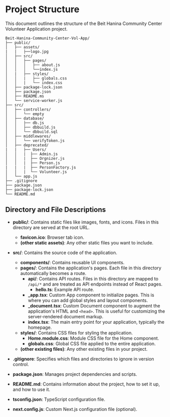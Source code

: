 # Project Structure

This document outlines the structure of the Beit Hanina Community Center Volunteer Application project.

```
Beit-Hanina-Community-Center-Vol-App/
├── public/
│   ├── assets/
|   |   ├──logo.jpg
│   ├── src/
│   │   ├── pages/
│   │   │   ├── about.js
│   │   │   └──index.js
│   |   ├── styles/
│   │   |   ├── globals.css
│   │   |   └── index.css
│   ├── package-lock.json
│   ├── package.json
│   ├── README.ms
│   └── service-worker.js
├── src/
│   ├── controllers/
│   │   └── empty
│   ├── database/
│   │   ├── db.js
│   │   ├── dbbuild.js
│   │   └── dbbuild.sql
│   ├── middlewares/
│   │   └── verifyToken.js
│   ├── deprecated/
|   |   ├── Users/
│   │   |  ├── Admin.js
│   │   |  ├── Orgnizer.js
│   │   |  ├── Person.js
|   |   |  ├── PersonFactory.js
│   │   |  └── Volunteer.js
│   └── app.js
├── .gitignore
├── package.json
├── package-lock.json
└── README.md
```

## Directory and File Descriptions

- **public/**: Contains static files like images, fonts, and icons. Files in this directory are served at the root URL.
  - **favicon.ico**: Browser tab icon.
  - **(other static assets)**: Any other static files you want to include.

- **src/**: Contains the source code of the application.
  - **components/**: Contains reusable UI components.
  - **pages/**: Contains the application's pages. Each file in this directory automatically becomes a route.
    - **api/**: Contains API routes. Files in this directory are mapped to `/api/*` and are treated as API endpoints instead of React pages.
      - **hello.ts**: Example API route.
    - **_app.tsx**: Custom App component to initialize pages. This is where you can add global styles and layout components.
    - **_document.tsx**: Custom Document component to augment the application's HTML and `<head>`. This is useful for customizing the server-rendered document markup.
    - **index.tsx**: The main entry point for your application, typically the homepage.
  - **styles/**: Contains CSS files for styling the application.
    - **Home.module.css**: Module CSS file for the Home component.
    - **globals.css**: Global CSS file applied to the entire application.
  - **(other existing files)**: Any other existing files in your project.

- **.gitignore**: Specifies which files and directories to ignore in version control.

- **package.json**: Manages project dependencies and scripts.

- **README.md**: Contains information about the project, how to set it up, and how to use it.

- **tsconfig.json**: TypeScript configuration file.

- **next.config.js**: Custom Next.js configuration file (optional).
